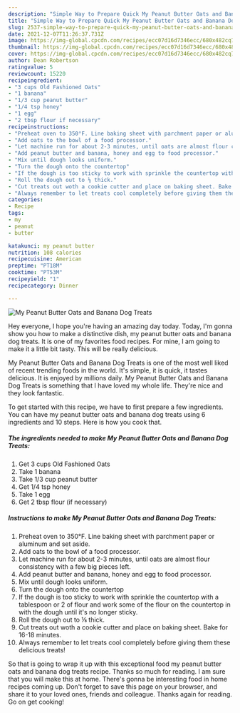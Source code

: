```yaml
---
description: "Simple Way to Prepare Quick My Peanut Butter Oats and Banana Dog Treats"
title: "Simple Way to Prepare Quick My Peanut Butter Oats and Banana Dog Treats"
slug: 2537-simple-way-to-prepare-quick-my-peanut-butter-oats-and-banana-dog-treats
date: 2021-12-07T11:26:37.731Z
image: https://img-global.cpcdn.com/recipes/ecc07d16d7346ecc/680x482cq70/my-peanut-butter-oats-and-banana-dog-treats-recipe-main-photo.jpg
thumbnail: https://img-global.cpcdn.com/recipes/ecc07d16d7346ecc/680x482cq70/my-peanut-butter-oats-and-banana-dog-treats-recipe-main-photo.jpg
cover: https://img-global.cpcdn.com/recipes/ecc07d16d7346ecc/680x482cq70/my-peanut-butter-oats-and-banana-dog-treats-recipe-main-photo.jpg
author: Dean Robertson
ratingvalue: 5
reviewcount: 15220
recipeingredient:
- "3 cups Old Fashioned Oats"
- "1 banana"
- "1/3 cup peanut butter"
- "1/4 tsp honey"
- "1 egg"
- "2 tbsp flour if necessary"
recipeinstructions:
- "Preheat oven to 350°F. Line baking sheet with parchment paper or aluminum and set aside."
- "Add oats to the bowl of a food processor."
- "Let machine run for about 2-3 minutes, until oats are almost flour consistency with a few big pieces left."
- "Add peanut butter and banana, honey and egg to food processor."
- "Mix until dough looks uniform."
- "Turn the dough onto the countertop"
- "If the dough is too sticky to work with sprinkle the countertop with a tablespoon or 2 of flour and work some of the flour on the countertop in with the dough until it&#39;s no longer sticky."
- "Roll the dough out to ⅛ thick."
- "Cut treats out woth a cookie cutter and place on baking sheet. Bake for 16-18 minutes."
- "Always remember to let treats cool completely before giving them these delicious treats!"
categories:
- Recipe
tags:
- my
- peanut
- butter

katakunci: my peanut butter 
nutrition: 108 calories
recipecuisine: American
preptime: "PT18M"
cooktime: "PT53M"
recipeyield: "1"
recipecategory: Dinner

---
```



![My Peanut Butter Oats and Banana Dog Treats](https://img-global.cpcdn.com/recipes/ecc07d16d7346ecc/680x482cq70/my-peanut-butter-oats-and-banana-dog-treats-recipe-main-photo.jpg)

Hey everyone, I hope you're having an amazing day today. Today, I'm gonna show you how to make a distinctive dish, my peanut butter oats and banana dog treats. It is one of my favorites food recipes. For mine, I am going to make it a little bit tasty. This will be really delicious.



My Peanut Butter Oats and Banana Dog Treats is one of the most well liked of recent trending foods in the world. It's simple, it is quick, it tastes delicious. It is enjoyed by millions daily. My Peanut Butter Oats and Banana Dog Treats is something that I have loved my whole life. They're nice and they look fantastic.


To get started with this recipe, we have to first prepare a few ingredients. You can have my peanut butter oats and banana dog treats using 6 ingredients and 10 steps. Here is how you cook that.

<!--inarticleads1-->

##### The ingredients needed to make My Peanut Butter Oats and Banana Dog Treats:

1. Get 3 cups Old Fashioned Oats
1. Take 1 banana
1. Take 1/3 cup peanut butter
1. Get 1/4 tsp honey
1. Take 1 egg
1. Get 2 tbsp flour (if necessary)




<!--inarticleads2-->

##### Instructions to make My Peanut Butter Oats and Banana Dog Treats:

1. Preheat oven to 350°F. Line baking sheet with parchment paper or aluminum and set aside.
1. Add oats to the bowl of a food processor.
1. Let machine run for about 2-3 minutes, until oats are almost flour consistency with a few big pieces left.
1. Add peanut butter and banana, honey and egg to food processor.
1. Mix until dough looks uniform.
1. Turn the dough onto the countertop
1. If the dough is too sticky to work with sprinkle the countertop with a tablespoon or 2 of flour and work some of the flour on the countertop in with the dough until it&#39;s no longer sticky.
1. Roll the dough out to ⅛ thick.
1. Cut treats out woth a cookie cutter and place on baking sheet. Bake for 16-18 minutes.
1. Always remember to let treats cool completely before giving them these delicious treats!




So that is going to wrap it up with this exceptional food my peanut butter oats and banana dog treats recipe. Thanks so much for reading. I am sure that you will make this at home. There's gonna be interesting food in home recipes coming up. Don't forget to save this page on your browser, and share it to your loved ones, friends and colleague. Thanks again for reading. Go on get cooking!
